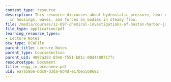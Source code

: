 ```yaml
---
content_type: resource
description: This resource discusses about hydrostatic pressure, heat dissipation
  in housings, waves, and forces on bodies in steady flow.
file: /media/courses/12-097-chemical-investigations-of-boston-harbor-january-iap-2006/ea7a5866bdc9d3da8b4de17be55b8682_engg_in_oceanenv.pdf
file_type: application/pdf
learning_resource_types:
- Lecture Notes
ocw_type: OCWFile
parent_title: Lecture Notes
parent_type: CourseSection
parent_uid: 4007a382-83e8-f551-b81c-00d4400717fc
resourcetype: Document
title: engg_in_oceanenv.pdf
uid: ea7a5866-bdc9-d3da-8b4d-e17be55b8682
---
```


